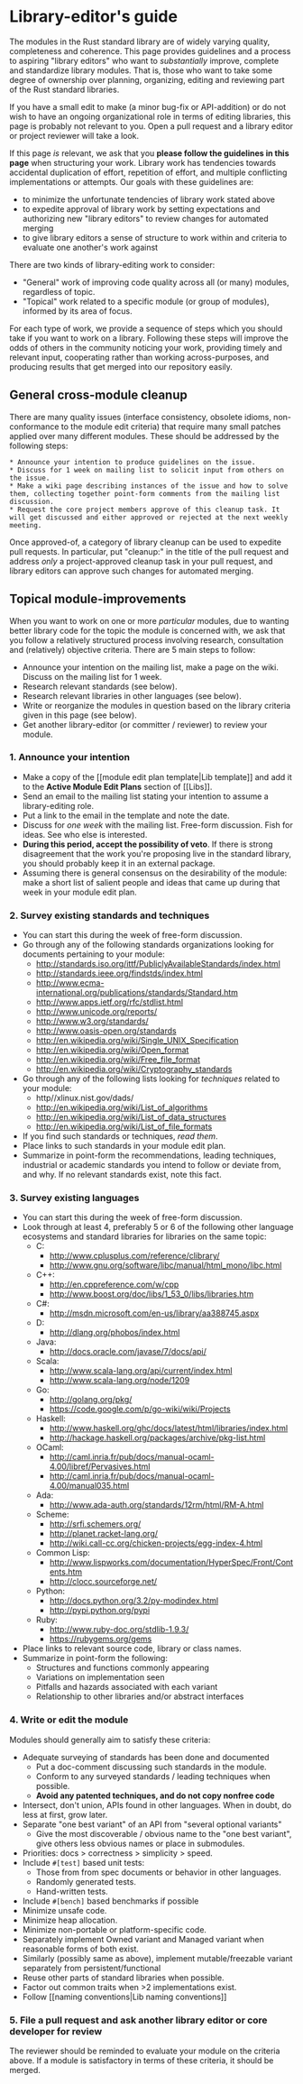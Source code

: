 # Library-editor's guide

The modules in the Rust standard library are of widely varying quality, completeness and coherence. This page provides guidelines and a process to aspiring "library editors" who want to _substantially_ improve, complete and standardize library modules. That is, those who want to take some degree of ownership over planning, organizing, editing and reviewing part of the Rust standard libraries.

If you have a small edit to make (a minor bug-fix or API-addition) or do not wish to have an ongoing organizational role in terms of editing libraries, this page is probably not relevant to you. Open a pull request and a library editor or project reviewer will take a look.

If this page _is_ relevant, we ask that you **please follow the guidelines in this page** when structuring your work. Library work has tendencies towards accidental duplication of effort, repetition of effort, and multiple conflicting implementations or attempts. Our goals with these guidelines are:
  - to minimize the unfortunate tendencies of library work stated above
  - to expedite approval of library work by setting expectations and authorizing new "library editors" to review changes for automated merging
  - to give library editors a sense of structure to work within and criteria to evaluate one another's work against

There are two kinds of library-editing work to consider:

  * "General" work of improving code quality across all (or many) modules, regardless of topic.
  * "Topical" work related to a specific module (or group of modules), informed by its area of focus.

For each type of work, we provide a sequence of steps which you should take if you want to work on a library. Following these steps will improve the odds of others in the community noticing your work, providing timely and relevant input, cooperating rather than working across-purposes, and producing results that get merged into our repository easily.

## General cross-module cleanup

There are many quality issues (interface consistency, obsolete idioms, non-conformance to the module edit criteria) that require many small patches applied over many different modules. These should  be addressed by the following steps:

    * Announce your intention to produce guidelines on the issue.
    * Discuss for 1 week on mailing list to solicit input from others on the issue.
    * Make a wiki page describing instances of the issue and how to solve them, collecting together point-form comments from the mailing list discussion.
    * Request the core project members approve of this cleanup task. It will get discussed and either approved or rejected at the next weekly meeting.

Once approved-of, a category of library cleanup can be used to expedite pull requests. In particular, put "cleanup:" in the title of the pull request and address _only_ a project-approved cleanup task in your pull request, and library editors can approve such changes for automated merging.

## Topical module-improvements

When you want to work on one or more _particular_ modules, due to wanting better library code for the topic the module is concerned with, we ask that you follow a relatively structured process involving research, consultation and (relatively) objective criteria. There are 5 main steps to follow:

  * Announce your intention on the mailing list, make a page on the wiki. Discuss on the mailing list for 1 week.
  * Research relevant standards (see below).
  * Research relevant libraries in other languages (see below).
  * Write or reorganize the modules in question based on the library criteria given in this page (see below).
  * Get another library-editor (or committer / reviewer) to review your module.

### 1. Announce your intention

  - Make a copy of the [[module edit plan template|Lib template]] and add it to the **Active Module Edit Plans** section of [[Libs]].
  - Send an email to the mailing list stating your intention to assume a library-editing role.
  - Put a link to the email in the template and note the date.
  - Discuss for _one week_ with the mailing list. Free-form discussion. Fish for ideas. See who else is interested.
  - **During this period, accept the possibility of veto**. If there is strong disagreement that the work you're proposing live in the standard library, you should probably keep it in an external package.
  - Assuming there is general consensus on the desirability of the module: make a short list of salient people and ideas that came up during that week in your module edit plan.

### 2. Survey existing standards and techniques

  - You can start this during the week of free-form discussion.
  - Go through any of the following standards organizations looking for documents pertaining to your module:
    - http://standards.iso.org/ittf/PubliclyAvailableStandards/index.html
    - http://standards.ieee.org/findstds/index.html
    - http://www.ecma-international.org/publications/standards/Standard.htm
    - http://www.apps.ietf.org/rfc/stdlist.html
    - http://www.unicode.org/reports/
    - http://www.w3.org/standards/
    - http://www.oasis-open.org/standards
    - http://en.wikipedia.org/wiki/Single_UNIX_Specification
    - http://en.wikipedia.org/wiki/Open_format
    - http://en.wikipedia.org/wiki/Free_file_format
    - http://en.wikipedia.org/wiki/Cryptography_standards
  - Go through any of the following lists looking for _techniques_ related to your module:
    - http//xlinux.nist.gov/dads/
    - http://en.wikipedia.org/wiki/List_of_algorithms
    - http://en.wikipedia.org/wiki/List_of_data_structures
    - http://en.wikipedia.org/wiki/List_of_file_formats
  - If you find such standards or techniques, _read them_.
  - Place links to such standards in your module edit plan.
  - Summarize in point-form the recommendations, leading techniques, industrial or academic standards you intend to follow or deviate from, and why. If no relevant standards exist, note this fact.

### 3. Survey existing languages

  - You can start this during the week of free-form discussion.
  - Look through at least 4, preferably 5 or 6 of the following other language ecosystems and standard libraries for libraries on the same topic:
    - C: 
      - http://www.cplusplus.com/reference/clibrary/
      - http://www.gnu.org/software/libc/manual/html_mono/libc.html
    - C++:
      - http://en.cppreference.com/w/cpp
      - http://www.boost.org/doc/libs/1_53_0/libs/libraries.htm
	- C#:
      - http://msdn.microsoft.com/en-us/library/aa388745.aspx
    - D:
      - http://dlang.org/phobos/index.html
    - Java:
      - http://docs.oracle.com/javase/7/docs/api/
    - Scala:
      - http://www.scala-lang.org/api/current/index.html
      - http://www.scala-lang.org/node/1209
    - Go:
      - http://golang.org/pkg/
      - https://code.google.com/p/go-wiki/wiki/Projects
    - Haskell:
      - http://www.haskell.org/ghc/docs/latest/html/libraries/index.html
      - http://hackage.haskell.org/packages/archive/pkg-list.html
    - OCaml:
      - http://caml.inria.fr/pub/docs/manual-ocaml-4.00/libref/Pervasives.html
      - http://caml.inria.fr/pub/docs/manual-ocaml-4.00/manual035.html
    - Ada:
      - http://www.ada-auth.org/standards/12rm/html/RM-A.html
    - Scheme:
      - http://srfi.schemers.org/
      - http://planet.racket-lang.org/
      - http://wiki.call-cc.org/chicken-projects/egg-index-4.html
    - Common Lisp:
      - http://www.lispworks.com/documentation/HyperSpec/Front/Contents.htm
      - http://clocc.sourceforge.net/
    - Python:
      - http://docs.python.org/3.2/py-modindex.html
      - http://pypi.python.org/pypi
    - Ruby:
      - http://www.ruby-doc.org/stdlib-1.9.3/
      - https://rubygems.org/gems
  - Place links to relevant source code, library or class names.
  - Summarize in point-form the following:
    - Structures and functions commonly appearing
    - Variations on implementation seen
    - Pitfalls and hazards associated with each variant
    - Relationship to other libraries and/or abstract interfaces

### 4. Write or edit the module

Modules should generally aim to satisfy these criteria:
  - Adequate surveying of standards has been done and documented
    - Put a doc-comment discussing such standards in the module.
    - Conform to any surveyed standards / leading techniques when possible.
    - **Avoid any patented techniques, and do not copy nonfree code**
  - Intersect, don't union, APIs found in other languages. When in doubt, do less at first, grow later.
  - Separate "one best variant" of an API from "several optional variants"
    - Give the most discoverable / obvious name to the "one best variant", give others less obvious names or place in submodules.
  - Priorities: docs > correctness > simplicity > speed.
  - Include `#[test]` based unit tests:
    - Those from from spec documents or behavior in other languages.
    - Randomly generated tests.
    - Hand-written tests.
  - Include `#[bench]` based benchmarks if possible
  - Minimize unsafe code.
  - Minimize heap allocation.
  - Minimize non-portable or platform-specific code.
  - Separately implement Owned variant and Managed variant when reasonable forms of both exist.
  - Similarly (possibly same as above), implement mutable/freezable variant separately from persistent/functional
  - Reuse other parts of standard libraries when possible.
  - Factor out common traits when >2 implementations exist.
  - Follow [[naming conventions|Lib naming conventions]]

### 5. File a pull request and ask another library editor or core developer for review

The reviewer should be reminded to evaluate your module on the criteria above. If a module is satisfactory in terms of these criteria, it should be merged.
